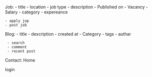 Job:
    - title
    - location
    - job type
    - description
    - Published on
    - Vacancy
    - Salary
    - category
    - expereance

    - apply jop
    - post job
Blog:
     - title
     - description
     - created at
     - Category
     - tags
     - authar
     

     - search
     - comment
     - recent post
Contact:
Home

login